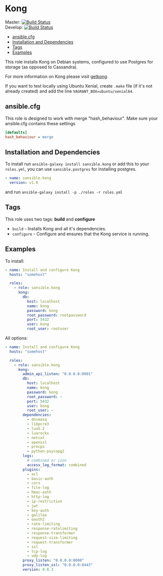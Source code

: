 # Kong

Master: [![Build Status](https://travis-ci.org/sansible/kong.svg?branch=master)](https://travis-ci.org/sansible/kong)  
Develop: [![Build Status](https://travis-ci.org/sansible/kong.svg?branch=develop)](https://travis-ci.org/sansible/kong)

* [ansible.cfg](#ansible-cfg)
* [Installation and Dependencies](#installation-and-dependencies)
* [Tags](#tags)
* [Examples](#examples)

This role installs Kong on Debian systems, configured to use Postgres for storage (as opposed to Cassandra).

For more information on Kong please visit [getkong](https://getkong.org/).

If you want to test locally using Ubuntu Xenial, create `.make` file (if it's not
already created) and add the line `VAGRANT_BOX=ubuntu/xenial64`.




## ansible.cfg

This role is designed to work with merge "hash_behaviour". Make sure your
ansible.cfg contains these settings

```INI
[defaults]
hash_behaviour = merge
```




## Installation and Dependencies

To install run `ansible-galaxy install sansible.kong` or add this to your
`roles.yml`, you can use `sansible.postgres` for installing postgres.

```YAML
- name: sansible.kong
  version: v1.0
```

and run `ansible-galaxy install -p ./roles -r roles.yml`




## Tags

This role uses two tags: **build** and **configure**

* `build` - Installs Kong and all it's dependencies.
* `configure` - Configure and ensures that the Kong service is running.




## Examples

To install:

```YAML
- name: Install and configure Kong
  hosts: "somehost"

  roles:
    - role: sansible.kong
      kong:
        db:
          host: localhost
          name: kong
          password: kong
          root_password: rootpassword
          port: 5432
          user: kong
          root_user: rootuser
```

All options:

```YAML
- name: Install and configure Kong
  hosts: "somehost"

  roles:
    - role: sansible.kong
      kong:
        admin_api_listen: "0.0.0.0:8001"
        db:
          host: localhost
          name: kong
          password: kong
          root_password: ~
          port: 5432
          user: kong
          root_user: ~
        dependencies:
          - dnsmasq
          - libpcre3
          - lua5.2
          - luarocks
          - netcat
          - openssl
          - procps
          - python-psycopg2
        logs:
          # combined or json
          access_log_format: combined
        plugins:
          - acl
          - basic-auth
          - cors
          - file-log
          - hmac-auth
          - http-log
          - ip-restriction
          - jwt
          - key-auth
          - galileo
          - oauth2
          - rate-limiting
          - response-ratelimiting
          - response-transformer
          - request-size-limiting
          - request-transformer
          - ssl
          - tcp-log
          - udp-log
        proxy_listen: "0.0.0.0:8000"
        proxy_listen_ssl: "0.0.0.0:8443"
        version: 0.8.3
```
